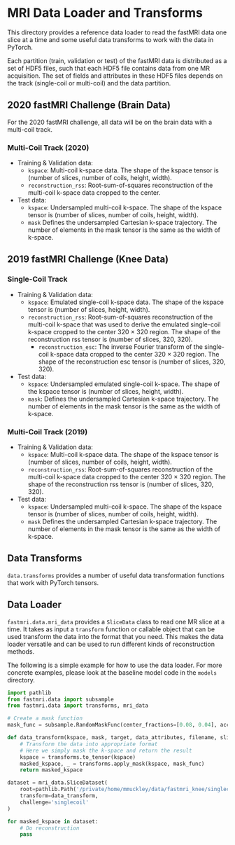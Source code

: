 # MRI Data Loader and Transforms

This directory provides a reference data loader to read the fastMRI data one slice at a time and some useful data transforms to work with the data in PyTorch.

Each partition (train, validation or test) of the fastMRI data is distributed as a set of HDF5 files, such that each HDF5 file contains data from one MR acquisition. The set of fields and attributes in these HDF5 files depends on the track (single-coil or multi-coil) and the data partition.

## 2020 fastMRI Challenge (Brain Data)

For the 2020 fastMRI challenge, all data will be on the brain data with a multi-coil track.

### Multi-Coil Track (2020)

* Training & Validation data:
  * `kspace`: Multi-coil k-space data. The shape of the kspace tensor is (number of slices, number of coils, height, width).
  * `reconstruction_rss`: Root-sum-of-squares reconstruction of the multi-coil k-space data cropped to the center.
* Test data:
  * `kspace`: Undersampled multi-coil k-space. The shape of the kspace tensor is (number of slices, number of coils, height, width).
  * `mask` Defines the undersampled Cartesian k-space trajectory. The number of elements in the mask tensor is the same as the width of k-space.

## 2019 fastMRI Challenge (Knee Data)

### Single-Coil Track

* Training & Validation data:
  * `kspace`: Emulated single-coil k-space data. The shape of the kspace tensor is (number of slices, height, width).
  * `reconstruction_rss`: Root-sum-of-squares reconstruction of the multi-coil k-space that was
    used to derive the emulated single-coil k-space cropped to the center 320 × 320 region.
    The shape of the reconstruction rss tensor is (number of slices, 320, 320).
    * `reconstruction_esc`: The inverse Fourier transform of the single-coil k-space data cropped to the center 320 × 320 region. The shape of the reconstruction esc tensor is (number of slices, 320, 320).
* Test data:
  * `kspace`: Undersampled emulated single-coil k-space. The shape of the kspace tensor is (number of slices, height, width).
  * `mask`: Defines the undersampled Cartesian k-space trajectory. The number of elements in the mask tensor is the same as the width of k-space.

### Multi-Coil Track (2019)

* Training & Validation data:
  * `kspace`: Multi-coil k-space data. The shape of the kspace tensor is (number of slices, number of coils, height, width).
  * `reconstruction_rss`: Root-sum-of-squares reconstruction of the multi-coil k-space data cropped to the center 320 × 320 region. The shape of the reconstruction rss tensor is (number of slices, 320, 320).
* Test data:
  * `kspace`: Undersampled multi-coil k-space. The shape of the kspace tensor is (number of slices, number of coils, height, width).
  * `mask` Defines the undersampled Cartesian k-space trajectory. The number of elements in the mask tensor is the same as the width of k-space.

## Data Transforms

`data.transforms` provides a number of useful data transformation functions that work with PyTorch tensors.

## Data Loader

`fastmri.data.mri_data` provides a `SliceData` class to read one MR slice at a time. It takes as input
a `transform` function or callable object that can be used transform the data into the format that
you need. This makes the data loader versatile and can be used to run different kinds of
reconstruction methods.

The following is a simple example for how to use the data loader. For more concrete examples,
please look at the baseline model code in the `models` directory.

```python
import pathlib
from fastmri.data import subsample
from fastmri.data import transforms, mri_data

# Create a mask function
mask_func = subsample.RandomMaskFunc(center_fractions=[0.08, 0.04], accelerations=[4, 8])

def data_transform(kspace, mask, target, data_attributes, filename, slice_num):
    # Transform the data into appropriate format
    # Here we simply mask the k-space and return the result
    kspace = transforms.to_tensor(kspace)
    masked_kspace, _ = transforms.apply_mask(kspace, mask_func)
    return masked_kspace

dataset = mri_data.SliceDataset(
    root=pathlib.Path('/private/home/mmuckley/data/fastmri_knee/singlecoil_train'),
    transform=data_transform,
    challenge='singlecoil'
)

for masked_kspace in dataset:
    # Do reconstruction
    pass
```
